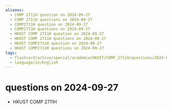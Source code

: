 ```yaml
---
aliases:
  - COMP 2711H question on 2024-09-27
  - COMP 2711H questions on 2024-09-27
  - COMP2711H question on 2024-09-27
  - COMP2711H questions on 2024-09-27
  - HKUST COMP 2711H question on 2024-09-27
  - HKUST COMP 2711H questions on 2024-09-27
  - HKUST COMP2711H question on 2024-09-27
  - HKUST COMP2711H questions on 2024-09-27
tags:
  - flashcard/active/special/academia/HKUST/COMP_2711H/questions/2024-09-27
  - language/in/English
---
```


# questions on 2024-09-27

- HKUST COMP 2711H
